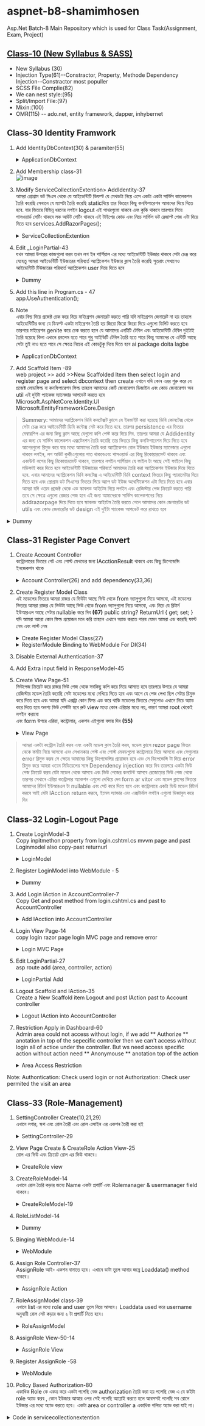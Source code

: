   # aspnet-b8-shamimhosen
Asp.Net Batch-8 Main Repository which is used for Class Task(Assignment, Exam, Project)


## [Class-10 (New Syllabus & SASS)](https://docs.google.com/document/d/1A9cbTsqpL61j4-cdMniQUc9Eqo92qgTaHyxadCoJ4oU/edit) 
* New Syllabus (30)
* Injection Type(61)--Constractor, Property, Methode Dependency Injection--Constractor most populler
* SCSS File Complie(82) 
* We can nest style:(95)
* Split/Import File:(97)
* Mixin:(100)
* OMR(115) -- ado.net, entity framework, dapper, inhybernet
## Class-30 Identity Framwork
1. Add IdentityDbContext(30) & paramiter(55)
   <details>
    <summary>ApplicationDbContext</summary>
    
    ```c#
    public class ApplicationDbContext : IdentityDbContext<ApplicationUser,
        ApplicationRole, Guid,
        ApplicationUserClaim, ApplicationUserRole,
        ApplicationUserLogin, ApplicationRoleClaim,
        ApplicationUserToken>, IApplicationDbContext
    {     }
    ```
   </details>
2. Add Membership class-31\
   ![image](https://github.com/Shamim448/aspnet-b8-shamimhosen/assets/43339514/37cd35f6-003c-4892-8174-2388a90cb733)
3. Modify ServiceCollectionExtention> AddIdentity-37\
   আমরা প্রোগ্রাম ডট সিএস থেকে যে আইডেন্টিটি ডিফল্ট যে মেথডটা নিয়ে এসে একটা একটা সার্ভিস কালেকশন তৈরি করেছি সেখানে যে ম্যাপটা তৈরি করেছি staticদিয়ে তার ভিতরে কিছু কনফিগারেশন 
   আমাদের দিয়ে দিতে হবে. যার ভিতরে বিভিন্ন ধরনের লগইন logout এই পাথরগুলো থাকবে এবং কুকি থাকবে তারপরে গিয়ে পাসওয়ার্ড সেটিং থাকবে লক আউট সেটিং থাকবে এই টাইপের কোড 
   এবং নিচে সার্ভিস ডট রেজাল্ট পেজ এটা দিয়ে দিতে হবে services.AddRazorPages();
   <details>
    <summary>ServiceCollectionExtention</summary>
    
    ```c#
    namespace Crud.Persistance.Extentions
    {
    public static class ServiceCollectionExtentions
    {
        public static void AddIdentity(this IServiceCollection services)
        {
            services
                .AddIdentity<ApplicationUser, ApplicationRole>()
                .AddEntityFrameworkStores<ApplicationDbContext>()
                .AddUserManager<ApplicationUserManager>()
                .AddRoleManager<ApplicationRoleManager>()
                .AddSignInManager<ApplicationSignInManager>()
                .AddDefaultTokenProviders();

            services.AddAuthentication()
                .AddCookie(CookieAuthenticationDefaults.AuthenticationScheme, options =>
                {
                    options.LoginPath = new PathString("/Account/Login");
                    options.AccessDeniedPath = new PathString("/Account/Login");
                    options.LogoutPath = new PathString("/Account/Logout");
                    options.Cookie.Name = "FirstDemoPortal.Identity";
                    options.SlidingExpiration = true;
                    options.ExpireTimeSpan = TimeSpan.FromHours(1);
                });

            services.Configure<IdentityOptions>(options =>
            {
                // Password settings.
                options.Password.RequireDigit = true;
                options.Password.RequireLowercase = false;
                options.Password.RequireNonAlphanumeric = false;
                options.Password.RequireUppercase = false;
                options.Password.RequiredLength = 6;
                options.Password.RequiredUniqueChars = 0;

                // Lockout settings.
                options.Lockout.DefaultLockoutTimeSpan = TimeSpan.FromMinutes(5);
                options.Lockout.MaxFailedAccessAttempts = 5;
                options.Lockout.AllowedForNewUsers = true;

                // User settings.
                options.User.AllowedUserNameCharacters =
                "abcdefghijklmnopqrstuvwxyzABCDEFGHIJKLMNOPQRSTUVWXYZ0123456789-._@+";
                options.User.RequireUniqueEmail = true;
            });
            services.AddRazorPages();
        }
      }
    }
    ```
   </details>
4. Edit _LoginPartial-43\
   যখন আমরা উপরের কাজগুলো করব তখন লগ ইন পার্শিয়াল এর মধ্যে আইডেন্টিটি ইউজার থাকবে সেটা চেঞ্জ করে যেহেতু
   আমরা আইডেন্টিটি ইউজারের পরিবর্তে অ্যাপ্লিকেশন ইউজার ক্লাস তৈরি করেছি 
   সুতরাং সেখানেও আইডেন্টিটি টিউজারের পরিবর্তে অ্যাপ্লিকেশন user দিয়ে দিতে হবে
   <details>
    <summary>Dummy</summary>
    
    ```c#
    @using Crud.Persistance.Features.Membership;
    @using Microsoft.AspNetCore.Identity
    @inject SignInManager<ApplicationUser> SignInManager
    @inject UserManager<ApplicationUser> UserManager
    ```
   </details>
6. Add this line in Program.cs - 47\
   app.UseAuthentication();
7. Note\
   এবার বিল্ড দিয়ে প্রজেক্ট চেক করে নিয়ে মাইগ্রেশন জেনারেট করতে পারি যদি মাইগ্রেশন জেনারেট না হয় তাহলে আইডেন্টিটির জন্য যে ডিফল্ট একটা মাইগ্রেশন তৈরি হয় জিরো জিরো জিরো দিয়ে এগুলো 
   ডিলিট করতে হবে তারপরে মাইগ্রেশন genite করে চেক করতে হলে যে আমাদের এনটিটি টেবিল এবং আইডেন্টিটি টেবিল দুইটাই তৈরি হয়েছে কিনা এখানে প্রবলেম হতে পারে শুধু আইডিটি টেবিল তৈরি 
   হতে পারে কিন্তু আমাদের যে এন্টিটি আছে সেটা তুই নাও হতে পারে সে ক্ষেত্রে নিচের এই কোডটুকু দিয়ে দিতে হবে ai package doita lagbe

   <details>
    <summary>ApplicationDbContext</summary>
    
    ```c#
    protected override void OnModelCreating(ModelBuilder modelBuilder)
        {
            base.OnModelCreating(modelBuilder);
            modelBuilder.Entity<User>().HasData(UserSeed.Users);
            modelBuilder.Entity<IdentityUserLogin<string>>().HasKey(l => new { l.LoginProvider, l.ProviderKey });
            // Add other entity configurations if needed

        }
    ```
   </details>
8. Add Scaffold Item -89\
   web project >> add >>New Scaffolded Item
  then select login and register page and select dbcontext then create
  এখানে যদি কোন এরর শুরু করে যে প্রজেক্ট লোডফিল্ড বা কনফিগারেশন ফিল্ড তাহলে আমাদের কোর্ট জেনারেশন ডিজাইন এবং কোড জেনারেশন অন util  এই দুইটা প্যাকেজ ম্যানেজার আপডেট করতে 
  হবে\
  Microsoft.AspNetCore.Identity.UI\
  Microsoft.EntityFrameworkCore.Design



> Summery:  আমাদের অ্যাপ্লিকেশন ডিবি কনটেক্সট ক্লাসে যে ইনভাইট করা হয়েছে ডিবি কোনটেক্স থেকে সেটা চেঞ্জ করে আইডেন্টিটি ডিবি কন্টেক্স সেট করে দিতে হবে.  তারপর persistence এর ভিতরে মেম্বারশিপ এর জন্য কিছু ক্লাস আছে যেগুলো কপি পেস্ট করে দিয়ে দিব.
তারপর আমরা যে Addidentity  এর জন্য যে সার্ভিস কালেকশন এক্সটেনশন তৈরি করেছি তার ভিতরে কিছু কনফিগারেশন দিয়ে দিতে হবে আগেরগুলো রিমুভ করে যার মধ্যে আমাদের তৈরি করা অ্যাপ্লিকেশন রোল ইউজার ইউজার ম্যানেজার এগুলো থাকবে লগইন, লগ আউট কুকীএগুলোর পাত থাকবেএবং পাসওয়ার্ড এর কিছু রিকোয়ারমেন্ট থাকবে এবং একাউন্ট লগের কিছু রিকোয়ারমেন্ট থাকবে,
তারপরে লগইন পার্শিয়াল যে ফাইল টা আছে সেই ফাইলে কিছু মডিফাই করে দিতে হবে  আইডেন্টিটি ইউজারের পরিবর্তে আমাদের তৈরি করা অ্যাপ্লিকেশন ইউজার দিয়ে দিতে হবে. এবার আমাদের অ্যাপ্লিকেশন ডিবি কনটেক্স এ আইডেন্টিটি ডিবি context ভিতরে কিছু প্যারামেটার দিয়ে দিতে হবে এবং প্রোগ্রাম ডট সিএসের ভিতরে গিয়ে অ্যাপ ডট ইউজ অথেন্টিকেশন এটা দিয়ে দিতে হবে এবার আমরা যদি ওয়েব প্রজেক্ট থেকে এড স্কাবলড আইটেম দিয়ে লগইন এবং রেজিস্টার পেজ ক্রিয়েট করতে পারি তবে সে ক্ষেত্রে এগুলো রেজার পেজ হবে এই জন্য আমাদেরকে সার্ভিস কালেকশনের নিচে addrazorpage দিয়ে দিতে হবে
স্কাবলড আইটেম তৈরি করতে গেলে আমাদের কোন জেনারেটর ডট utils এবং কোড জেনারেটর ডট design এই দুইটা প্যাকেজ আপডেট করে রাখতে হবে 

   <details>
    <summary>Dummy</summary>
    
    ```c#
    
    ```
   </details>

   
## Class-31 Register Page Convert
1. Create Account Controller\
   কন্ট্রোলারের ভিতরে গেট এবং পোস্ট মেথডের জন্য IAcctionResult  থাকবে এবং কিছু ডিপেন্ডেন্সি ইনজেকশন থাকে
   <details>
    <summary>Account Controller(26) and add dependency(33,36)</summary>
    
    ```c#
    namespace Crud.web.Controllers
    {
    public class AccountController : Controller
    {
        private readonly ILifetimeScope _scope;
        private readonly ILogger<AccountController> _logger;
        private readonly SignInManager<ApplicationUser> _signInManager;
        private readonly UserManager<ApplicationUser> _userManager;
        //private readonly IEmailSender _emailSender;
        public AccountController(ILifetimeScope scope, ILogger<AccountController> logger, 
            SignInManager<ApplicationUser> signInManager, UserManager<ApplicationUser> userManager)
        {
            _scope = scope;
            _logger = logger;
            _signInManager = signInManager;
            _userManager = userManager;

        }
         public async Task<IActionResult> RegisterAsync(string returnUrl = null)
        {
            var model = _scope.Resolve<RegisterModel>();
            model.ReturnUrl = returnUrl;
            //model.ExternalLogins = (await _signInManager.GetExternalAuthenticationSchemesAsync()).ToList();
            return View(model);
        }
        [HttpPost, ValidateAntiForgeryToken]
        public async Task<IActionResult> RegisterAsync(RegisterModel model)
        {
            model.ReturnUrl??= Url.Content("~/");
            //model.ExternalLogins = (await _signInManager.GetExternalAuthenticationSchemesAsync()).ToList();

            if (ModelState.IsValid)
            {
                var user = new ApplicationUser { 
                    UserName = model.Email, 
                    Email = model.Email,
                    FirstName = model.FirstName,
                    LastName = model.LastName,
                };
                var result = await _userManager.CreateAsync(user, model.Password);

                if (result.Succeeded)
                {
                    _logger.LogInformation("User created a new account with password.");

                    var code = await _userManager.GenerateEmailConfirmationTokenAsync(user);
                    code = WebEncoders.Base64UrlEncode(Encoding.UTF8.GetBytes(code));
                    var callbackUrl = Url.Page(
                        "/Account/ConfirmEmail",
                    pageHandler: null,
                        values: new { area = "Identity", userId = user.Id, code = code, returnUrl = model.ReturnUrl },
                        protocol: Request.Scheme);

                    //await _emailSender.SendEmailAsync(model.Email, "Confirm your email",
                    //    $"Please confirm your account by <a href  ='{HtmlEncoder.Default.Encode(callbackUrl)}'>clicking here</a>.");

                    if (_userManager.Options.SignIn.RequireConfirmedAccount)
                    {
                        return RedirectToAction("RegisterConfirmation", new { email = model.Email, returnUrl = model.ReturnUrl });
                    }
                    else
                    {
                        await _signInManager.SignInAsync(user, isPersistent: false);
                        return LocalRedirect(model.ReturnUrl);
                    }
                }

                foreach (var error in result.Errors)
                {
                    ModelState.AddModelError(string.Empty, error.Description);
                }
            }

            // If we got this far, something failed, redisplay form
            return View(model);
           }
        
           }
        }
    ```
   </details>
2. Create Register Model Class\
   এই মডেলের ভিতরে আমরা রাজর যে ভিউটা আছে ভিউ থেকে from ভ্যালুগুলো নিয়ে আসবো, এই মডেলের ভিতরে আমরা রাজর যে ভিউটা আছে ভিউ থেকে from ভ্যালুগুলো নিয়ে আসবো,
   এবং নিচে যে রিটার্ন ইউআরএল আছে সেটার nullable করে দিব **(67)**  public string? ReturnUrl { get; set; }
   যদি আমরা আরো কোন ফিল্ড প্রয়োজন মনে করি তাহলে এখানে অ্যাড করতে পারব যেমন আমরা এড করেছি ফাস্ট নেম এবং লাস্ট নেম 

   <details>
    <summary>Create Register Model Class(27)</summary>
    
    ```c#
    namespace Crud.web.Models
    {
    public class RegisterModel
    {
        [Required]
        [EmailAddress]
        [Display(Name = "Email")]
        public string Email { get; set; }

        [Required]
        [StringLength(100, ErrorMessage = "The {0} must be at least {2} and at max {1} characters long.", MinimumLength = 6)]
        [DataType(DataType.Password)]
        [Display(Name = "Password")]
        public string Password { get; set; }

        [DataType(DataType.Password)]
        [Display(Name = "Confirm password")]
        [Compare("Password", ErrorMessage = "The password and confirmation password do not match.")]
        public string ConfirmPassword { get; set; }

        [Required]
        [Display(Name = "First Name")]
        [StringLength(100, ErrorMessage = "The {0} must be at least {2} and at max {1} characters long.", MinimumLength = 6)]
        public string FirstName { get; set; }

        [Required]
        [Display(Name = "Last Name")]
        [StringLength(100, ErrorMessage = "The {0} must be at least {2} and at max {1} characters long.", MinimumLength = 6)]
        public string LastName { get; set; }

        public string? ReturnUrl { get; set; }

        //public IList<AuthenticationScheme> ExternalLogins { get; set; }
      }
    }
    ```
   </details>
   <details>
    <summary>RegisterModule Binding to WebModule For DI(34)</summary>
    
    ```c#
    public class WebModule : Module
    {      
        
        protected override void Load(ContainerBuilder builder)
        { 
            builder.RegisterType<RegisterModel>().AsSelf().InstancePerLifetimeScope();
        }
    }
    ```
   </details>
3. Disable External Authentication-37
4. Add Extra input field in ResponseModel-45
5. Create View Page-51\
   ভিউপেজ ক্রিয়েট করে রাজর ভিউ পেজ থেকে সবকিছু কপি করে নিয়ে আসতে হবে তারপরে উপরে যে আমরা রেজিস্টার মডেল তৈরি করেছি সেটা মডেলের মধ্যে দেখিয়ে দিতে হবে এবং আগে যে পেজ      লেখা ছিল সেটার রিমুভ করে দিতে হবে এবং আমরা যদি এক্সট্রা কোন ফিল্ড এড করে থাকি মডেলের ভিতরে সেগুলোও এখানে নিচে অ্যাড করে দিতে হবে অবশ্য ভিউ পেস্টটা হবে রুট view মধ্যে কোন 
   এরিয়ার মধ্যে নয়,  কারণ আমরা root থেকেই লগইন করাবো\
   এবং form উপরে  এরিয়া,  কন্ট্রোলার,  একশন এইগুলো বসায় দিব **(55)**
   <details>
    <summary>View Page</summary>
    
    ```HTML
    @model RegisterModel
      @{
    ViewData["Title"] = "Register";
      }

   <h1>@ViewData["Title"]</h1>

   <div class="row">
    <div class="col-md-4">
        <form id="registerForm" asp-action="register" asp-controller="account" asp-area="" asp-asp-antiforgery="true" asp-route-returnUrl="@Model.ReturnUrl" method="post">
            <h2>Create a new account.</h2>
            <hr />
            <div asp-validation-summary="ModelOnly" class="text-danger" role="alert"></div>
            <div class="form-floating mb-3">
                <input asp-for="Email" class="form-control" autocomplete="username" aria-required="true" placeholder="name@example.com" />
                <label asp-for="Email">Email</label>
                <span asp-validation-for="Email" class="text-danger"></span>
            </div>
            <div class="form-floating mb-3">
                <input asp-for="Password" class="form-control" autocomplete="new-password" aria-required="true" placeholder="password" />
                <label asp-for="Password">Password</label>
                <span asp-validation-for="Password" class="text-danger"></span>
            </div>
            <div class="form-floating mb-3">
                <input asp-for="ConfirmPassword" class="form-control" autocomplete="new-password" aria-required="true" placeholder="password" />
                <label asp-for="ConfirmPassword">Confirm Password</label>
                <span asp-validation-for="ConfirmPassword" class="text-danger"></span>
            </div>
            <div class="form-floating mb-3">
                <input asp-for="FirstName" class="form-control" autocomplete="username" aria-required="true" placeholder="Shamim" />
                <label asp-for="FirstName">First Name</label>
                <span asp-validation-for="FirstName" class="text-danger"></span>
            </div>
            <div class="form-floating mb-3">
                <input asp-for="LastName" class="form-control" autocomplete="username" aria-required="true" placeholder="Hosen" />
                <label asp-for="LastName">Last Name</label>
                <span asp-validation-for="LastName" class="text-danger"></span>
            </div>
            <button id="registerSubmit" type="submit" class="w-100 btn btn-lg btn-primary">Register</button>
        </form>
       </div>

      </div>

      @section Scripts {
       <partial name="_ValidationScriptsPartial" />
      }
    ```
   </details>
> আমরা একটা কন্ট্রোল তৈরি করব এবং একটা মডেল ক্লাস তৈরি করব,  মডেল ক্লাসে rezor page  ভিতর থেকে ফর্মটা নিয়ে আসবো এবং সেখানকার গেস্ট এবং পোস্ট মেথডগুলো কন্ট্রোলারে নিয়ে আসবো 
 এবং সেগুলোর error  রিমুভ করব সে ক্ষেত্রে আমাদের কিছু ডিপেন্ডেন্সির প্রয়োজন হবে এবং সে ডিপেন্ডেন্সি টা দিয়ে error রিমুভ করে আমরা ওয়েব মিডিয়েলের সঙ্গে Dependency injection করে দিব 
 তারপরে একটা ভিউ পেজ ক্রিয়েট করব যেটা মডেল থেকে আসবে এবং ভিউ পেজের কনটেন্ট আসবে রেজোড়ের ভিউ পেজ থেকে তারপর সেখানে এরিয়া কন্ট্রোলার অ্যাকশন এগুলো দেখিয়ে দেব form ar 
 vitor এবং মডেল ক্লাসের ভিতরে আমাদের রিটার্ন ইউআরএল টা nullable এবং সেট করে দিতে হবে এবং কন্ট্রোলারে একটা ভিউ মডেল রিটার্ন করবে আই যেটা IAcction return করবে, ইমেল স্যান্ডার 
 এবং এক্সটার্নাল লগইন এগুলো ডিজাবুল করে দিব

## Class-32 Login-Logout Page
1. Create LoginModel-3\
    Copy inpitmethon property from login.cshtml.cs mvvm page and past Loginmodel also copy-past returnurl
    <details>
     <summary>LoginModel</summary>
    
     ```c#
     namespace Crud.web.Models
     {
     public class LoginModel
     {
        [Required]
        [EmailAddress]
        public string Email { get; set; }

        [Required]
        [DataType(DataType.Password)]
        public string Password { get; set; }

        [Display(Name = "Remember me?")]
        public bool RememberMe { get; set; }

        public string? ReturnUrl { get; set; }
     }
     }   
     ```
    </details>
2. Register LoginModel into WebModule - 5
   <details>
    <summary>Dummy</summary>
    
    ```c#
    protected override void Load(ContainerBuilder builder)
        {
            builder.RegisterType<UserListModel>().AsSelf().InstancePerLifetimeScope();
            builder.RegisterType<UserCreateModel>().AsSelf().InstancePerLifetimeScope();
            builder.RegisterType<UserUpdateModel>().AsSelf().InstancePerLifetimeScope();
            builder.RegisterType<RegisterModel>().AsSelf().InstancePerLifetimeScope();
            builder.RegisterType<LoginModel>().AsSelf().InstancePerLifetimeScope();
        }
    ```
    </details>

3. Add Login IAction in AccountController-7\
    Copy Get and post method from login.cshtml.cs and past to AccountController
    <details>
     <summary>Add IAcction into AccountController</summary>
    
     ```c#
    //Login Page
        public async Task<IActionResult> LoginAsync(string returnUrl = null)
        {
            returnUrl ??= Url.Content("~/");
            var model = _scope.Resolve<LoginModel>();
            // Clear the existing external cookie to ensure a clean login process
            await HttpContext.SignOutAsync(IdentityConstants.ExternalScheme);
            model.ReturnUrl = returnUrl;
            return View(model);
        }
        [HttpPost]
        public async Task<IActionResult> LoginAsync(LoginModel model)
        {
            model.ReturnUrl ??= Url.Content("~/");
            if (ModelState.IsValid)
            {
                // This doesn't count login failures towards account lockout
                // To enable password failures to trigger account lockout, set lockoutOnFailure: true
                var result = await _signInManager.PasswordSignInAsync(model.Email, model.Password, model.RememberMe, lockoutOnFailure: false);
                if (result.Succeeded)
                {
                    _logger.LogInformation("User logged in.");
                    return LocalRedirect(model.ReturnUrl);
                }
                
                else
                {
                    ModelState.AddModelError(string.Empty, "Invalid login attempt."); 
                }
            }

            // If we got this far, something failed, redisplay form
            return View(model);
        }
     ```
    </details>

4. Login View Page-14\
    copy login razor page login MVC page and remove error 
   <details>
     <summary>Login MVC Page</summary>
    
     ```c#
    @model LoginModel

    @{
    ViewData["Title"] = "Log in";
    }

    <h1>@ViewData["Title"]</h1>
    <div class="row">
    <div class="col-md-4">
        <section>
            <form id="account" method="post" asp-antiforgery="true" asp-controller="Account" asp-action="Login">
                <h2>Use a local account to log in.</h2>
                <hr />
                <div asp-validation-summary="ModelOnly" class="text-danger" role="alert"></div>
                <div class="form-floating mb-3">
                    <input asp-for="Email" class="form-control" autocomplete="username" aria-required="true" placeholder="name@example.com" />
                    <label asp-for="Email" class="form-label">Email</label>
                    <span asp-validation-for="Email" class="text-danger"></span>
                </div>
                <div class="form-floating mb-3">
                    <input asp-for="Password" class="form-control" autocomplete="current-password" aria-required="true" placeholder="password" />
                    <label asp-for="Password" class="form-label">Password</label>
                    <span asp-validation-for="Password" class="text-danger"></span>
                </div>
                <div class="checkbox mb-3">
                    <label asp-for="RememberMe" class="form-label">
                        <input class="form-check-input" asp-for="RememberMe" />
                        @Html.DisplayNameFor(m => m.RememberMe)
                    </label>
                </div>
                <div>
                    <button id="login-submit" type="submit" class="w-100 btn btn-lg btn-primary">Log in</button>
                </div>
                <div>
                    <p>
                        <a id="forgot-password" asp-area="" asp-controller="Account" asp-action="ForgotPassword">Forgot your password?</a>
                    </p>
                    <p>
                        <a asp-area="" asp-controller="Account" asp-action="Register" asp-route-returnUrl="@Model.ReturnUrl">Register as a new user</a>
                    </p>
                    <p>
                        <a id="resend-confirmation" asp-area="" asp-controller="Account" asp-action="ResendEmailConfirmation">Resend email confirmation</a>
                    </p>
                </div>
            </form>
        </section>
        </div>

    </div>

        @section Scripts {
     <partial name="_ValidationScriptsPartial" />
        }
     ```
    </details>


5. Edit LoginPartial-27\
    asp route add (area, controller, action)
   <details>
     <summary>LoginPartial Add</summary>
    
     ```c#
    @using Crud.Persistance.Features.Membership;
    @using Microsoft.AspNetCore.Identity
    @inject SignInManager<ApplicationUser> SignInManager
    @inject UserManager<ApplicationUser> UserManager

    <ul class="navbar-nav">
    @if (SignInManager.IsSignedIn(User))
    {
    <li class="nav-item">
        <a  class="nav-link text-dark"  asp-area ="Admin" asp-controller="Dashboard" asp-action="Index"  title="Manage">Hello @User.Identity?.Name!</a>
    </li>
    <li class="nav-item">
        <form  class="form-inline" asp-antiforgery="true" asp-area=" " asp-controller="Account" asp-action="Logout" asp-route-returnUrl="@Url.Action("Index", "Home", new { area = "" })">
            <button  type="submit" class="nav-link btn btn-link text-dark">Logout</button>
        </form>
    </li>
    }
    else
    {
    <li class="nav-item">
            <a class="nav-link text-dark" asp-area=" " asp-controller="Account" asp-action="Register">Register</a>
    </li>
    <li class="nav-item">
            <a class="nav-link text-dark" asp-area=" " asp-controller="Account" asp-action="Login">Login</a>
    </li>
    }
    </ul>
     ```
    </details>

6. Logout Scaffold and IAction-35\
    Create a New Scaffold item Logout and post IAction past to Account controller
   <details>
     <summary>Logout IAction into AccountController</summary>
    
     ```c#
    public async Task<IActionResult> LogoutAsync(string returnUrl = null)
        {
            await _signInManager.SignOutAsync();
            _logger.LogInformation("User logged out.");
            if (returnUrl != null)
            {
                return LocalRedirect(returnUrl);
            }
            else
            {
                return RedirectToAction("Index", "Home");
            }
        }
     ```
    </details>
7. Restriction Apply in Dashboard-60\
    Admin area could not access without login, if we add ** Authorize ** anotation in top of the 
    sepecific controller then we can't access without login all of actioe under the controller.
    But ws need access specific action without action need ** Anonymouse ** anotation top of the action
   <details>
     <summary>Area Access Restriction</summary>
    
     ```c#
     [Area("Admin"), Authorize] //used for restriction
     [AllowAnonymous]//allow without login
     ```
    </details>
  Note: Authontication: Check userd login or not
        Authorization: Check user permited the visit an area

## Class-33 (Role-Management)
1. SettingController Create(10,21,29)\
    এখানে লগার, স্কপ এবং রোল তৈরী এবং রোল এসাইন এর একশন তৈরী করা হই
   <details>
     <summary>SettingController-29</summary>
    
     ```c#
    namespace Crud.web.Areas.Admin.Controllers
    {
    [Area("Admin")]
    public class SettingController : Controller
    {
        private readonly ILifetimeScope _scope;
        private readonly ILogger<SettingController> _logger;
        public SettingController(ILogger<SettingController> logger, ILifetimeScope scope)
        {
            _logger = logger;
            _scope = scope;
        }
        public IActionResult Roles()
        {
            return View();
        }

        public async Task <IActionResult> CreateRole()
        {
            var model = _scope.Resolve<RoleCreateModel>();
            return View(model);
        }
        [HttpPost, ValidateAntiForgeryToken]
        public async Task<IActionResult> CreateRole(RoleCreateModel model)
        {
            if (ModelState.IsValid)
            {
                model.ResolveDependency(_scope);
               await model.CreateRole();
            }
           return RedirectToAction(nameof(Roles));
        }
    }
    }

     ```
    </details>
2. View Page Create & CreateRole Action View-25\
    রোল এর ভিউ এবং ক্রিয়েট রোল এর ভিউ থাকবে। 
   <details>
     <summary>CreateRole view</summary>
    
     ```c#
    @model RoleCreateModel
    @{
    ViewData["Title"] = "CreateRole";
    }

    <div class="container-fluid">
    <div class="row">
        <!-- left column -->
        <div class="col-md-6">
            <!-- general form elements -->
            <div class="card card-primary">
                <div class="card-header">
                    <h3 class="card-title">Create User</h3>
                </div>
                <!-- /.card-header -->
                <!-- form start -->
                <form role="form" asp-antiforgery="true" asp-action="CreateRole"
                      asp-area="Admin" asp-controller="Setting" method="post">
                    <div class="card-body">
                        <div asp-validation-summary="All" class="text-danger"></div>
                        <div class="form-group">
                            <label asp-for="Name"></label>
                            <input type="text" class="form-control" asp-for="Name" placeholder="Enter title">
                            <span asp-validation-for="Name" class="text-danger"></span>
                        </div>
                        
                    </div>
                    <!-- /.card-body -->

                    <div class="card-footer">
                        <button type="submit" class="btn btn-primary">Submit</button>
                    </div>
                </form>
            </div>
            <!-- /.card -->

        </div>
        <!--/.col (left) -->
     </div>
     <!-- /.row -->
     </div><!-- /.container-fluid -->
     @section Scripts
    {
    <partial name="_ValidationScriptsPartial" />
     }



     ```
    </details>
3. CreateRoleModel-14\
    এখানে রোল তৈরি কড়ার জন্যে Name একটা প্রপার্টি এবং Rolemanager & usermanager field
    থাকবে। 
   <details>
     <summary>CreateRoleModel-19</summary>
    
     ```c#
    namespace Crud.web.Areas.Admin.Models
    {
    public class CreateRoleModel
    {
        [Required]
        public string Name { get; set; }

        private RoleManager<ApplicationRole> _roleManager;
        private UserManager<ApplicationUser> _userManager;
        
        public CreateRoleModel() { 

        }
        public CreateRoleModel(RoleManager<ApplicationRole> roleManager,
            UserManager<ApplicationUser> userManager)
        {
            _roleManager = roleManager;
            _userManager = userManager;
        }

        internal void ResolveDependency (ILifetimeScope scope)
        {
            _roleManager = scope.Resolve<RoleManager<ApplicationRole>>();
            _userManager = scope.Resolve<UserManager<ApplicationUser>>();
        }

        public async Task  CreateRole()
        {
            if(!string.IsNullOrWhiteSpace(Name))
            {
                await _roleManager.CreateAsync(new ApplicationRole(Name));
            }
        }
     }
     }

     ```
    </details>
4. RoleListModel-14
   <details>
     <summary>Dummy</summary>
    
     ```c#
    
     ```
    </details>
5. Binging WebModule-14
   <details>
     <summary>WebModule</summary>
    
     ```c#
    builder.RegisterType<CreateRoleModel>().AsSelf().InstancePerLifetimeScope();
    builder.RegisterType<RoleListModel>().AsSelf().InstancePerLifetimeScope();
     ```
    </details>
6. Assign Role Controller-37\
    AssignRole আই- একশন বানাতে হবে। এখানে ডাটা তুলে আনার জন্নে Loaddata() method থাকবে।
   <details>
     <summary>AssignRole Action</summary>
    
     ```c#
    //asign role
        public async Task<IActionResult> AssignRole()
        {
            var model = _scope.Resolve<RoleAssignModel>();
            await model.LoadData();
            return View(model);
        }
        [HttpPost, ValidateAntiForgeryToken]
        public async Task<IActionResult> AssignRole(RoleAssignModel model)
        {
            if (ModelState.IsValid)
            {
                model.ResolveDependency(_scope);
                await model.AssignRole();
            }
            return RedirectToAction(nameof(Roles));
        }
     ```
    </details>
7. RoleAssignModel class-39\
    এখানে list এর মধ্যে role and user তুলে নিয়ে আসবে। Loaddata used করে
    username অনুযায়ী রোল সেট কড়ার জন্য ২ টা প্রপার্টি নিতে হবে। 
   <details>
     <summary>RoleAssignModel</summary>
    
     ```c#
    namespace Crud.web.Areas.Admin.Models
    {
    public class RoleAssignModel
    {
        [Required]
        public string Username { get; set; }
        [Required]
        public string RoleName { get; set; }
        public List<SelectListItem>? Roles { get;private set; }
        public List<SelectListItem>? LUsers { get; private set; }

        private RoleManager<ApplicationRole> _roleManager;
        private UserManager<ApplicationUser> _userManager;
        
        public RoleAssignModel() { 

        }
        public RoleAssignModel(RoleManager<ApplicationRole> roleManager, 
            UserManager<ApplicationUser> userManager)
        {
            _roleManager = roleManager;
            _userManager = userManager;
        }

        internal void ResolveDependency (ILifetimeScope scope)
        {
            _roleManager = scope.Resolve<RoleManager<ApplicationRole>>();
            _userManager = scope.Resolve<UserManager<ApplicationUser>>();
        }
        //used for Load Username and role name in vied page
        internal async Task LoadData()
        {
            LUsers = await (from c in _userManager.Users
                           select new SelectListItem($"{c.FirstName} {c.LastName}", c.UserName))
            .ToListAsync();

            Roles = await (from c in _roleManager.Roles
                           select new SelectListItem(c.Name, c.Name))
                     .ToListAsync();
        }
        //assign role
        internal async Task AssignRole()
        {
            ApplicationUser user = await _userManager.FindByNameAsync(Username);
            await _userManager.AddToRoleAsync(user, RoleName);   
        }

    }
    }
     ```
    </details>
8. AssignRole View-50-14
   <details>
     <summary>AssignRole View </summary>
    
     ```c#
    @model RoleAssignModel
    @{
    ViewData["Title"] = "AssignRole";
    }

    <div class="container-fluid">
    <div class="row">
        <!-- left column -->
        <div class="col-md-6">
            <!-- general form elements -->
            <div class="card card-primary">
                <div class="card-header">
                    <h3 class="card-title">Create User</h3>
                </div>
                <!-- /.card-header -->
                <!-- form start -->
                <form role="form" asp-antiforgery="true" asp-action="AssignRole"
                      asp-area="Admin" asp-controller="Setting" method="post">
                    <div class="card-body">
                        <div asp-validation-summary="All" class="text-danger"></div>
                        <div class="form-group">
                            <label asp-for="Username"></label>
                            <select asp-items="@Model.LUsers"  asp-for="Username" ></select>
                            <span asp-validation-for="Username" class="text-danger"></span>
                        </div>
                        <div class="form-group">
                            <label asp-for="RoleName"></label>
                            <select asp-items="@Model.Roles" asp-for="RoleName"></select>
                            <span asp-validation-for="RoleName" class="text-danger"></span>
                        </div>

                    </div>
                    <!-- /.card-body -->

                    <div class="card-footer">
                        <button type="submit" class="btn btn-primary">Submit</button>
                    </div>
                </form>
            </div>
            <!-- /.card -->

        </div>
        <!--/.col (left) -->
    </div>
    <!-- /.row -->
    </div><!-- /.container-fluid -->
    @section Scripts
    {
    <partial name="_ValidationScriptsPartial" />
    }

     ```
    </details>
9. Register AssignRole -58
   <details>
     <summary>WebModule</summary>
    
     ```c#
    builder.RegisterType<RoleAssignModel>().AsSelf().InstancePerLifetimeScope();
     ```
    </details>
10. Policy Based Authorization-80\
    একাধিক Role কে একত্র করে একটা পলেছি বেজ authorization তৈরি করা হয়
     পলেছি বেজ এ যে কইটা role অ্যাড করব , কোন ইউজার আআর ওপর  সেই পলেছি অ্যাপ্লাই
     করতে হলে আবসসই পলেছি সব রোলে ইউজার এর মধ্যে অ্যাড করতে হবে। 
     একটা area or controller a  একাধিক পলিচ্য অ্যাড করা যাই  না।
   <details>
     <summary>Code in servicecollectionextention</summary>
    
     ```c#
        //Policy Based Role Management
            services.AddAuthorization(options =>
            {
                options.AddPolicy("ITPerson", policy =>
                {
                    policy.RequireAuthenticatedUser();
                    policy.RequireRole("HR");
                    policy.RequireRole("IT");
                });
            });
     ```
    </details>
11. Configure Claim Based-90/
   <details>
     <summary> add claim option in ServiceCollectionExtention</summary>
    
     ```c#
    //Role Management
            services.AddAuthorization(options =>
            {
                //Policy Based
                options.AddPolicy("ITPerson", policy =>
                {
                    policy.RequireAuthenticatedUser();
                    policy.RequireRole("HR");
                    policy.RequireRole("IT");
                });
                //Claim Based
                options.AddPolicy("UserViewPolicy", policy =>
                {
                    policy.RequireAuthenticatedUser();
                    policy.RequireClaim("ViewUser", "true");
                });
            });
     ```
    </details>
    <details>
     <summary>Set authorization role for view</summary>
    
     ```c#
    [Authorize(Policy = "UserViewPolicy")]
     ```
    </details>
12. Create AssignClaim IAction -94
   <details>
     <summary>AssignClaim</summary>
    
     ```c#
    //Assign Claim
        public async Task<IActionResult> AssignClaim()
        {
            var model = _scope.Resolve<RoleAssignModel>();
            await model.AsignStaticClaim();
            return View();
        }
     ```
    </details>
    <details>
     <summary>create AsignStaticClaim() in RoleAssignModel</summary>
    
     ```c#
    internal async Task AsignStaticClaim()
        {
            ApplicationUser user = await _userManager.FindByNameAsync("it@crud.com");
            await _userManager.AddClaimAsync(user, new System.Security.Claims.Claim("ViewUser", "true"));
        }
     ```
    </details>
now run project and go to AssignClaim action url. তাহলেই ক্লেয়াম অ্যাড হয়ে যাবে নিদ্দিস্ত ইউজার এ 
claim  ইউজার এবং রোল দুইতাতে দেওয়া যায়। 
13. Alternative option for Claim Based - 104
   <details>
     <summary>add claim option in ServiceCollectionExtention</summary>
    
     ```c#
    //Alternative option for Claim Based
      options.AddPolicy("UserViewRequirementPolicy", policy =>
         {
                    policy.RequireAuthenticatedUser();
                    policy.Requirements.Add(new UserViewRequirement());
        });
        });
        //part of Alternative option for Claim Based
        services.AddSingleton<IAuthorizationHandler, UserViewRequirementHandler>();
     ```
    </details>
    <details>
     <summary>Add UserViewRequirement method in infrastructure </summary>
    
     ```c#
    namespace Crud.Infrastructure.Securities
    { 
    public class UserViewRequirement : IAuthorizationRequirement
    {
    }
    }
     ```
    </details>
    <details>
     <summary>Add UserViewRequirementHandler method in infrastructure</summary>
    
     ```c#
    namespace Crud.Infrastructure.Securities
    {
    public class UserViewRequirementHandler :
          AuthorizationHandler<UserViewRequirement>
    {
        protected override Task HandleRequirementAsync(
               AuthorizationHandlerContext context,
               UserViewRequirement requirement)
        {
            if (context.User.HasClaim(x => x.Type == "ViewUser" && x.Value == "true"))
            {
                context.Succeed(requirement);
            }

            return Task.CompletedTask;
        }
    }
    }

     ```
    </details>
Note: nameof(method name)-31 if we pass method name as a string try to used nameof 

## Class-34 (Web API)
1. Service-02\
    যখন আমরা কোন সফটওয়্যার থেকে সেবা গ্রহন করি সেটা হছে service like pament gateway service.
    service আবার ২ ব্যবহার করা হয় ১) open(any-one can used) 2) restricted (need to credential)
    Service 2 ধরনের হয় 1) web service 2) windows service/Nativ service
2. Web Service-04\
    Web service ডাটা provide  করার জন্য একটা web application, এটা Presentation , View  Provide করে না। 
    Web service  ওয়েব সারভারে রাখতে হয়। 
3. WEB Api-13\
    Application Programming/Programable Interface. web api হতে হলে একটা service এর অবশ্যই restricted হতে হবে।  
4. Create Dot.net Core Web Api Project-25\
    একটা ওয়েব API প্রোজেক্ট নিতে হবে। প্রোজেক্ট তৈরি করতে গেলে আমরা দেখতে পারব Aditional Information এর মধ্যে minimal Api 
    সিলেক্ট করার একটা অপশন আছে।
    minimal apl হছে কন্ট্রোলার ছাড়া প্রোজেক্ট তৈরি করা। কারন controller  একটা হেভি class । প্রোজেক্ট এর লোড কমানোর জন্য এইটা ব্যবহার করা হয়
    Monolethik Application এ minimal api use  করে তেমন উপকার হয় না microservice application a minimal api ব্যবহার করা ভাল।
5. RSET Api-33\
    Rest api মূলত একটা convention. Controller, Action এর নাম একটা নিদিষ্ট ফরম্যাটে করার কনভেনশন হছে রেস্ট আপিয়াই। 
    web project এর controller এ অ্যাকশান গুলোর রিটার্ন টাইপ IAction না হয়ে IEnamurable হয় কারন web- api এর ভিউ থাকে না। 
6.  Serilog  & Autofac Configure\
    SerilogAsp.Net Core & Autofac প্যাকেজ ইন্সটল করে program.cs  configure korte hobe
    <details>
     <summary>Serilog configure in Program.cs-71</summary>
    
     ```c#
    builder.Host.UseSerilog((hc, lc) => lc //hc== hosting context lc= loging context
    .MinimumLevel.Debug()
    .MinimumLevel.Override("Microsoft", LogEventLevel.Warning)
    .Enrich.FromLogContext()
    .ReadFrom.Configuration(builder.Configuration)
     );
     ```
    </details>
    <details>
     <summary>Serilog configure in Apsetting.jeson</summary>
    
     ```c#
    "Serilog": {
    "WriteTo": [
      {
        "Name": "File",
        "Args": {
          "path": "Logs/web-log-.log",
          "rollingInterval": "Day"
        }
      }
     ]
     },
     ```
    </details>
    <details>
     <summary>Autofac configure in Program.cs-77</summary>
    
     ```c#
        // Add services to the container.
    var connectionString = builder.Configuration.GetConnectionString("DefaultConnection") ?? throw new InvalidOperationException("Connection string 'DefaultConnection' not found.");
    //collect MigrationAssembly Path
    var migrationAssembly = Assembly.GetExecutingAssembly().FullName;

    //Autofac configuration Start
    builder.Host.UseServiceProviderFactory(new AutofacServiceProviderFactory());
    builder.Host.ConfigureContainer<ContainerBuilder>(containerBuilder =>
    {
        containerBuilder.RegisterModule(new PersistanceModule(connectionString, migrationAssembly));
        containerBuilder.RegisterModule(new ApplicationModule());
        containerBuilder.RegisterModule(new InfrastructureModule());
        containerBuilder.RegisterModule(new ApiModule());

    });
    //Autofac configuration End
    builder.Services.AddDatabaseDeveloperPageExceptionFilter();
    //Auto Mapper
    builder.Services.AddAutoMapper(AppDomain.CurrentDomain.GetAssemblies());
     ```
    </details>

7. Create a controller-50\
    একটা controller create হবে এবং logger & scop এর dependency injection করতে হবে। 
    তারপর Get, Post,Put, Delete এই মেথড গুলো তৈরি করতে হবে। এগুলোর কাজ হবে CRUD Operation করা। 
    controller এর route এ একটা ভার্সন নাম্বার দিতে হয়, কারন ভার্সন মেইন্তেইন করেই api url তৈরি করতে হয়। 

   <details>
     <summary>UserController</summary>
    
     ```c#
    namespace Crud.API.Controllers
    {
    [Route("v3/[controller]")]
    [ApiController]
    public class UsersController : ControllerBase
    {
        private readonly ILifetimeScope _scope;
        private readonly ILogger<UsersController> _logger;

        public UsersController(ILifetimeScope scope, ILogger<UsersController> logger)
        {
            _scope = scope;
            _logger = logger;
        }

        [HttpGet]
        public IEnumerable<User> Get() { 
            try
            {
                var model = _scope.Resolve<UserModel>();
                return model.GetUsers();
            }
            catch(Exception ex) {
                _logger.LogError(ex, "Couldn't get courses");
                return null;
            }
        }
        [HttpGet("{id}")]
        public User Get(Guid id) {
            var model = _scope.Resolve<UserModel>();
            return model.GetUser(id);
        }
        //[HttpGet("{name}")]
        //public User Get(string name)
        //{
        //    var model = _scope.Resolve<UserModel>();
        //    return model.GetUser(name);
        //}

        [HttpPost()]
        public IActionResult Post(UserModel model)
        {
            try {
                model.ResolveDepenency(_scope);
                model.CreateUser();
                return Ok();
            }
            catch (Exception ex) {
                _logger.LogError(ex, "Couldn't Updete user");
                return BadRequest();
            }
        }
        [HttpPut]
        public IActionResult Put(UserModel model)
        {
            try
            {
                model.ResolveDepenency(_scope);
                model.UpdateUser();
                return Ok();
            }
            catch (Exception ex)
            {
                _logger.LogError(ex, "Couldn't Updete user");
                return BadRequest();
            }
        }

        [HttpDelete("{id}")]
        public IActionResult Delete(Guid id)
        {
            try
            {
                var model = _scope.Resolve<UserModel>();
                model.DeleteUser(id);
                return Ok();
            }
            catch (Exception ex)
            {
                _logger.LogError(ex, "Couldn't delete user");
                return BadRequest();
            }
        }
        }
    }
     ```
    </details>

8. Create a Model Class-53/
    controller এ মেথড গুলা লেখা হইসে সেগুলার ইমপ্লেমেন্ত করতে হবে , dependency resolve করতে হবে। মডেল ক্লাস এর একটা 
    এমটি constractor থাকবে। এবং একটা paramiterized constractor থাকবে যেখানে পারামিতের হিসাবে থাকবে IService

    <details>
     <summary>Dummy</summary>
    
     ```c#
    namespace Crud.API.Models
    {
    public class UserModel
    {
        private IUserService? _userService;
        private IMapper _mapper;

        public Guid Id { get; set; }
        public string? Name { get; set; }
        public string? Email { get; set; }
        public string? Phone { get; set; }
        public string? Address { get; set; }

        public UserModel()
        {

        }
        public UserModel(IUserService userService, IMapper mapper)
        {
            _userService = userService;
            _mapper = mapper;
        }
        public void ResolveDepenency(ILifetimeScope scope)
        {
            _userService = scope.Resolve<IUserService>();
            _mapper = scope.Resolve<IMapper>();
        }

        internal IList<User>? GetUsers()
        {
            return _userService?.GetAllUser();
        }
        internal void DeleteUser(Guid id)
        {
            _userService?.DeleteUser(id);
        }
        internal void CreateUser()
        {   
            _userService?.CreateUser(Name, Email, Phone, Address);
        }
        internal void UpdateUser()
        { 
            _userService?.UpdateUser(Id, Name, Email, Phone, Address);
        }
        //internal User GetUser(string name)
        //{
        //    return _userService.GetUser(name);
        //}
        internal User? GetUser(Guid id)
        {
            return _userService?.GetUser(id);
        }

        public async Task<object?> GetPagedUsers(DataTablesAjaxRequestUtility dataTablesUtility)
        {
            var data = await _userService? .GetPagedUserAsync(
               dataTablesUtility.PageIndex,
               dataTablesUtility.PageSize,
               dataTablesUtility.SearchText,
               dataTablesUtility.GetSortText(new string[] { "Id", "Name", "Email", "Phone", "Address" }));

            return new
            {
                recordsTotal = data.total,
                recordsFiltered = data.totalDisplay,
                data = (from record in data.records
                        select new string[]
                        {
                                record.Name,
                                record.Email,
                                record.Phone,
                                record.Address,
                                record.Id.ToString(),

                        }
                    ).ToArray()
            };
        } 
     }
     }
     ```
    </details>

9. Create ApiModule class-70\
    model class বাইন্ডিং করার জন্য একটা Module class তৈরি করতে হয় এবং এই ক্লাস টা program.cs a অটো ফেক এর ভিতর বাইন্ডিং করতে হবে।  
    <details>
     <summary>ApiModule</summary>
    
     ```c#
    namespace Crud.API.Models
    {
    public class ApiModule : Module
    {
        protected override void Load(ContainerBuilder builder)
        {
            builder.RegisterType<UserModel>().AsSelf();
            base.Load(builder);
        }
     }
     }
     ```
    </details>
## Class-35 (Web Api-JWT Token)
1. JWT Token-55\
    ইউজার যখন কোন রিকুয়েস্ট পাঠাবে সারভারএ তখন ইউজার কে লগিন করতে হয়, এখন api তে যখন ইউজার রিকুয়েস্ট পাঠাবে
    তখন api HTTP based হওয়াই ইউজার এর ক্রিদেন্তিয়াল ধরে রাখবে না। এই সমসসা সমাধানে জন্য JWT Token ব্যবহার করা হয়।
    এটা একটা টোকেন তৈরি করে প্রতি রিকুয়েস্ট এর সাথে পাঠাই দেই যার কারনে বারবার লগিন করতে হয়ই না।
    সহজ কথাই JWT হছে API request authentication system
2. Create TokenController-59\
    এখানে ইউজার ম্যানেজার, সাইন-ইন ম্যানেজার, আই-কনফিগারাসিওন, টোকেন সার্ভিস থাকে।
    Get method এর মাধমে email, password নিয়ে চেকিং করে, সব ঠিক থাকলে টোকেন সার্ভিস
    এর মাধমে টোকেন জেনেরাট করে স্ট্রিং করে রিটার্ন করে দেই। 

    <details>
     <summary>TokenController</summary>
    
     ```c#
    namespace Crud.API.Controllers
    {
    [Route("v3/[controller]")]
    [ApiController]
    public class TokenController : ControllerBase 
    {  
        private readonly IConfiguration _configuration;
        private readonly SignInManager<ApplicationUser> _signInManager;
        private readonly UserManager<ApplicationUser> _userManager;
        private readonly ITokenService _tokenService;

        public TokenController(IConfiguration config,
            UserManager<ApplicationUser> userManager,
            SignInManager<ApplicationUser> signInManager,
            ITokenService tokenService)
        {
            _configuration = config;
            _userManager = userManager;
            _signInManager = signInManager;
            _tokenService = tokenService;
        }

        [HttpGet]
        public async Task<IActionResult> Get(string email, string password)
        {
            if (email != null && password != null)
            {
                var user = await _userManager.FindByEmailAsync(email);
                var result = await _signInManager.CheckPasswordSignInAsync(user, password, true);

                if (result != null && result.Succeeded)
                {
                    var claims = (await _userManager.GetClaimsAsync(user)).ToArray();
                    var token = await _tokenService.GetJwtToken(claims);

                    return Ok(token);
                }
                else
                {
                    return BadRequest("Invalid credentials");
                }
            }
            else
            {
                return BadRequest();
            }
        }
    }
    }
     ```
    </details>
3. Create TokenService Class for create Token-60\
    এখানে ইন্টারফেস এবং ক্লাস ২ টাই থাকবে। এইটা infrastructure layer ar security folder এর ভিতর তৈরি করব। 
    এর কাজ হবে টোকেন জেনারেত করা । এবং আপ সেটিং এ key টা দিয়ে দিতে হবে। 
    need package: Microsoft.AspNetCore.Authentication.JwtBearer
    <details>
     <summary>ITokenService</summary>
    
     ```c#
    namespace Crud.Infrastructure.Securities
    {
    public interface ITokenService
    {
        Task<string> GetJwtToken(IList<Claim> claims);
    }
    }
     ```
    </details>
    <details>
     <summary>TokenService</summary>
    
     ```c#
    namespace Crud.Infrastructure.Securities
    {
    public class TokenService : ITokenService
    {
        private readonly IConfiguration _configuration;

        public TokenService(IConfiguration config)
        {
            _configuration = config;
        }
        //Used to generate token
        public async Task<string> GetJwtToken(IList<Claim> claims)
        {
            var tokenHandler = new JwtSecurityTokenHandler();
            var key = Encoding.ASCII.GetBytes(_configuration["Jwt:Key"]);
            var tokenDescriptor = new SecurityTokenDescriptor
            {
                Subject = new ClaimsIdentity(claims.ToArray()),
                Issuer = _configuration["Jwt:Issuer"],
                Audience = _configuration["Jwt:Audience"],
                Expires = DateTime.UtcNow.AddDays(7),
                SigningCredentials = new SigningCredentials(new SymmetricSecurityKey(key), SecurityAlgorithms.HmacSha256Signature)
            };
            var token = tokenHandler.CreateToken(tokenDescriptor);

            return tokenHandler.WriteToken(token);
        }
    }
    }
     ```
    </details>
    <details>
     <summary>Appsetting.jeson-67 for token key</summary>
    
     ```c#
    "Jwt": {
    "Key": "akjfjskghghjkfskjwjfewjifjksdjfksjfkdsfk",
    "Issuer": "https://localhost:44322",
    "Audience": "https://localhost:44322",
    "ClientId": "Demo",
    "Subject": "AccessToken"
    },
     ```
    </details>
4. Binding Tokenservice in module class-91
    <details>
     <summary>Tokenservice Binding for dependency</summary>
    
     ```c#
    public class InfrastructureModule : Module
    {     
        public InfrastructureModule()
        {
        }
        protected override void Load(ContainerBuilder builder)
        {
            builder.RegisterType<UserService>().As<IUserService>().InstancePerLifetimeScope();
            builder.RegisterType<TokenService>().As<ITokenService>().InstancePerLifetimeScope();

        }
        
    }
     ```
    </details>
5. Add AddIdentity in Program.cs-92\
    Need Package: Microsoft.AspNetCore.Identity.UI
    <details>
     <summary>AddIdentity add in program file</summary>
    
     ```c#
    builder.Services.AddDatabaseDeveloperPageExceptionFilter();
    //Auto Mapper
    builder.Services.AddAutoMapper(AppDomain.CurrentDomain.GetAssemblies());
    builder.Services.AddIdentity();
     ```
    </details>

    
    <details>
     <summary></summary>
    
     ```c#
    
     ```
    </details>
   